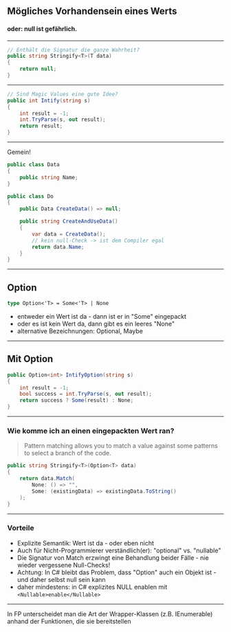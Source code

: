 ## Mögliches Vorhandensein eines Werts

#### oder: null ist gefährlich.

----

```csharp
// Enthält die Signatur die ganze Wahrheit?
public string Stringify<T>(T data)
{
    return null;
}
```

----

```csharp
// Sind Magic Values eine gute Idee?
public int Intify(string s)
{
    int result = -1;
    int.TryParse(s, out result);
    return result;
}
```

----

Gemein!

```csharp
public class Data
{
    public string Name;
}

public class Do
{
    public Data CreateData() => null;

    public string CreateAndUseData()
    {
        var data = CreateData();
        // kein null-Check -> ist dem Compiler egal
        return data.Name;
    }
}
```

----

## Option

```fsharp
type Option<'T> = Some<'T> | None
```

- entweder ein Wert ist da - dann ist er in "Some" eingepackt
- oder es ist kein Wert da, dann gibt es ein leeres "None"
- alternative Bezeichnungen: Optional, Maybe

----

## Mit Option

```csharp
public Option<int> IntifyOption(string s)
{
    int result = -1;
    bool success = int.TryParse(s, out result);
    return success ? Some(result) : None;
}
```

----

### Wie komme ich an einen eingepackten Wert ran?

> Pattern matching allows you to match a value against some patterns to select a branch of the code.

```csharp
public string Stringify<T>(Option<T> data)
{
    return data.Match(
        None: () => "",
        Some: (existingData) => existingData.ToString()
    );
}
```

----

### Vorteile

- Explizite Semantik: Wert ist da - oder eben nicht
- Auch für Nicht-Programmierer verständlich(er): "optional" vs. "nullable"
- Die Signatur von Match erzwingt eine Behandlung beider Fälle - nie wieder vergessene Null-Checks!
- Achtung: In C# bleibt das Problem, dass "Option" auch ein Objekt ist - und daher selbst null sein kann
- daher mindestens: in C# explizites NULL enablen mit `<Nullable>enable</Nullable>` 

---

In FP unterscheidet man die Art der Wrapper-Klassen (z.B. IEnumerable) anhand der Funktionen, die sie bereitstellen
